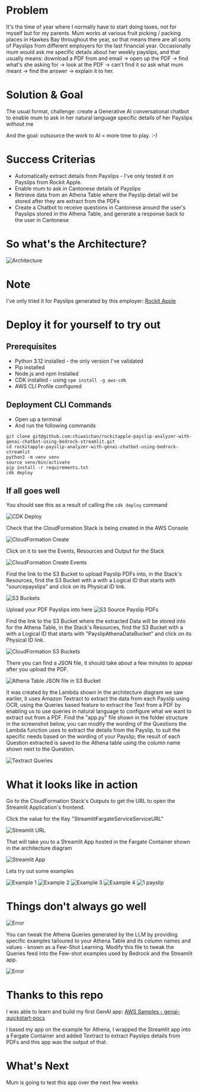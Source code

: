 # Problem
It's the time of year where I normally have to start doing taxes, not for myself but for my parents. Mum works at various fruit picking / packing places in Hawkes Bay throughout the year, so that means there are all sorts of Payslips from different employers for the last financial year. Occasionally mum would ask me specific details about her weekly payslips, and that usually means: download a PDF from and email -> open up the PDF -> find what's she asking for -> look at the PDF -> can't find it so ask what mum meant -> find the answer -> explain it to her.

# Solution & Goal
The usual format, challenge: create a Generative AI conversational chatbot to enable mum to ask in her natural language specific details of her Payslips without me

And the goal: outsource the work to AI = more time to play. :-)


# Success Criterias
 - Automatically extract details from Payslips - I've only tested it on Payslips from Rockit Apple.
 - Enable mum to ask in Cantonese details of Payslips
 - Retrieve data from an Athena Table where the Payslip detail will be stored after they are extract from the PDFs 
 - Create a Chatbot to receive questions in Cantonese around the user's Payslips stored in the Athena Table, and generate a response back to the user in Cantonese

# So what's the Architecture?
![Architecture](https://raw.githubusercontent.com/chiwaichan/blog-assets/main/images/rockit-payslip-bedrock-streamlit/architecture.png)


# Note
I've only tried it for Payslips generated by this employer: [Rockit Apple](https://www.rockitapple.com/)

# Deploy it for yourself to try out

## Prerequisites
 - Python 3.12 installed - the only version I've validated
 - Pip installed
 - Node.js and npm Installed 
 - CDK installed - using ```npm install -g aws-cdk```
 - AWS CLI Profile configured

 ## Deployment CLI Commands
 - Open up a terminal
 - And run the following commands 
 
 ```
 git clone git@github.com:chiwaichan/rockitapple-payslip-analyzer-with-genai-chatbot-using-bedrock-streamlit.git 
 cd rockitapple-payslip-analyzer-with-genai-chatbot-using-bedrock-streamlit
 python3 -m venv venv
 source venv/bin/activate
 pip install -r requirements.txt
 cdk deploy
 ```

## If all goes well
You should see this as a result of calling the ```cdk deploy``` command

![CDK Deploy](https://raw.githubusercontent.com/chiwaichan/blog-assets/main/images/rockit-payslip-bedrock-streamlit/cdk-deploy.png)

Check that the CloudFormation Stack is being created in the AWS Console

![CloudFormation Create](https://raw.githubusercontent.com/chiwaichan/blog-assets/main/images/rockit-payslip-bedrock-streamlit/cloudformation-create.png)

Click on it to see the Events, Resources and Output for the Stack

![CloudFormation Create Events](https://raw.githubusercontent.com/chiwaichan/blog-assets/main/images/rockit-payslip-bedrock-streamlit/cloudformation-create-events.png)

Find the link to the S3 Bucket to upload Payslip PDFs into, in the Stack's Resources, find the S3 Bucket with a with a Logical ID that starts with "sourcepayslips" and click on its Physical ID link.

![S3 Buckets](https://raw.githubusercontent.com/chiwaichan/blog-assets/main/images/rockit-payslip-bedrock-streamlit/cloudformation-s3-buckets.png)

Upload your PDF Payslips into here
![S3 Source Payslip PDFs](https://raw.githubusercontent.com/chiwaichan/blog-assets/main/images/rockit-payslip-bedrock-streamlit/s3-source-payslips-pdfs.png)

Find the link to the S3 Bucket where the extracted Data will be stored into for the Athena Table, in the Stack's Resources, find the S3 Bucket with a with a Logical ID that starts with "PayslipAthenaDataBucket" and click on its Physical ID link.

![CloudFormation S3 Buckets](https://raw.githubusercontent.com/chiwaichan/blog-assets/main/images/rockit-payslip-bedrock-streamlit/cloudformation-s3-buckets.png)

There you can find a JSON file, it should take about a few minutes to appear after you upload the PDF.

![Athena Table JSON file in S3 Bucket](https://raw.githubusercontent.com/chiwaichan/blog-assets/main/images/rockit-payslip-bedrock-streamlit/athena-table-json-file.png)

It was created by the Lambda shown in the architecture diagram we saw earlier, it uses Amazon Textract to extract the data from each Payslip using OCR, using the Queries based feature to extract the Text from a PDF by enabling us to use queries in natural language to configure what we want to extract out from a PDF. 
Find the "app.py" file shown in the folder structure in the screenshot below, you can modify the wording of the Questions the Lambda function uses to extract the details from the Payslip, to suit the specific needs based on the wording of your Payslip; the result of each Question extracted is saved to the Athena table using the column name shown next to the Question.

![Textract Queries](https://raw.githubusercontent.com/chiwaichan/blog-assets/main/images/rockit-payslip-bedrock-streamlit/textract-queries.png)


# What it looks like in action
Go to the CloudFormation Stack's Outputs to get the URL to open the Streamlit Application's frontend.

Click the value for the Key "StreamlitFargateServiceServiceURL"

![Streamlit URL](https://raw.githubusercontent.com/chiwaichan/blog-assets/main/images/rockit-payslip-bedrock-streamlit/streamliturl.png)


That will take you to a Streamlit App hosted in the Fargate Container shown in the architecture diagram

![Streamlit App](https://raw.githubusercontent.com/chiwaichan/blog-assets/main/images/rockit-payslip-bedrock-streamlit/streamlit.png)
 
Lets try out some examples

![Example 1](https://raw.githubusercontent.com/chiwaichan/blog-assets/main/images/rockit-payslip-bedrock-streamlit/example-1.png)
![Example 2](https://raw.githubusercontent.com/chiwaichan/blog-assets/main/images/rockit-payslip-bedrock-streamlit/example-2.png)
![Example 3](https://raw.githubusercontent.com/chiwaichan/blog-assets/main/images/rockit-payslip-bedrock-streamlit/example-3.png)
![Example 4](https://raw.githubusercontent.com/chiwaichan/blog-assets/main/images/rockit-payslip-bedrock-streamlit/example-4.png)
![1 payslip](https://raw.githubusercontent.com/chiwaichan/blog-assets/main/images/rockit-payslip-bedrock-streamlit/one-payslip.png)


# Things don't always go well
![Error](https://raw.githubusercontent.com/chiwaichan/blog-assets/main/images/rockit-payslip-bedrock-streamlit/error.png)

You can tweak the Athena Queries generated by the LLM by providing specific examples tailoured to your Athena Table and its column names and values - known as a Few-Shot Learning. Modify this file to tweak the Queries feed into the Few-shot examples used by Bedrock and the Streamlit app. 

![Error](https://raw.githubusercontent.com/chiwaichan/blog-assets/main/images/rockit-payslip-bedrock-streamlit/few-shot-examples.png)

# Thanks to this repo
I was able to learn and build my first GenAI app: [AWS Samples - genai-quickstart-pocs](https://github.com/aws-samples/genai-quickstart-pocs/tree/main/genai-quickstart-pocs-python/amazon-bedrock-amazon-athena-poc)

I based my app on the example for Athena, I wrapped the Streamlit app into a Fargate Container and added Textract to extract Payslips details from PDFs and this app was the output of that.


# What's Next
Mum is going to test this app over the next few weeks